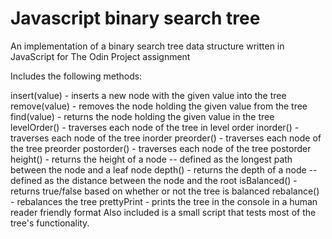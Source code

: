 # Javascript binary search tree

An implementation of a binary search tree data structure written in JavaScript for The Odin Project assignment

Includes the following methods:

insert(value) - inserts a new node with the given value into the tree
remove(value) - removes the node holding the given value from the tree
find(value) - returns the node holding the given value in the tree
levelOrder() - traverses each node of the tree in level order
inorder() - traverses each node of the tree inorder
preorder() - traverses each node of the tree preorder
postorder() - traverses each node of the tree postorder
height() - returns the height of a node -- defined as the longest path between the node and a leaf node
depth() - returns the depth of a node -- defined as the distance between the node and the root
isBalanced() - returns true/false based on whether or not the tree is balanced
rebalance() - rebalances the tree
prettyPrint - prints the tree in the console in a human reader friendly format
Also included is a small script that tests most of the tree's functionality.
